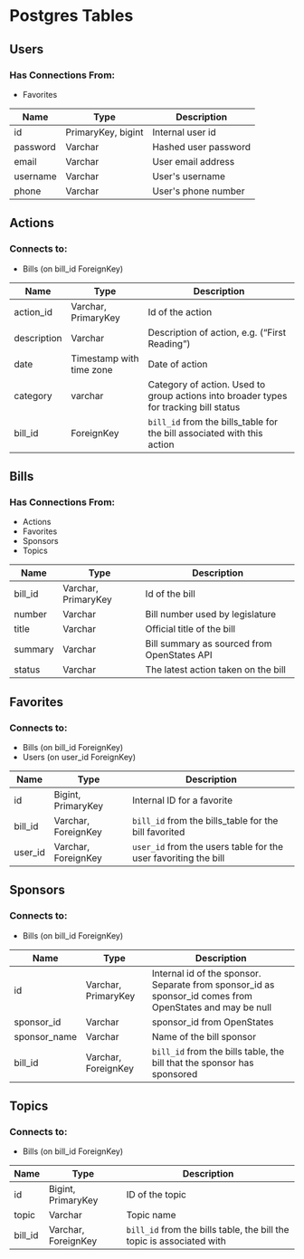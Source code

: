 # Postgres Tables

## Users

### Has Connections From:

* Favorites

| Name     | Type               | Description          |
| -------- | ------------------ | -------------------- |
| id       | PrimaryKey, bigint | Internal user id     |
| password | Varchar            | Hashed user password |
| email    | Varchar            | User email address   |
| username | Varchar            | User's username      |
| phone    | Varchar            | User's phone number  |

## Actions

### Connects to:

* Bills (on bill_id ForeignKey)

| Name        | Type                      | Description                                                  |
| ----------- | ------------------------- | ------------------------------------------------------------ |
| action_id   | Varchar, PrimaryKey       | Id of the action                                             |
| description | Varchar                   | Description of action, e.g. (“First Reading”)                |
| date        | Timestamp  with time zone | Date of action                                               |
| category    | varchar                   | Category of action. Used to group actions into broader types for tracking bill status |
| bill_id     | ForeignKey                | `bill_id` from the bills_table for the bill associated with this action |

## Bills

### Has Connections From:

* Actions
* Favorites
* Sponsors
* Topics

| Name    | Type                | Description                                 |
| ------- | ------------------- | ------------------------------------------- |
| bill_id | Varchar, PrimaryKey | Id of the bill                              |
| number  | Varchar             | Bill number used by legislature             |
| title   | Varchar             | Official title of the bill                  |
| summary | Varchar             | Bill summary as sourced from OpenStates API |
| status  | Varchar             | The latest action taken on the bill         |

## Favorites

### Connects to: 

* Bills (on bill_id ForeignKey)
* Users (on user_id ForeignKey)

| Name    | Type                | Description                                                  |
| ------- | ------------------- | ------------------------------------------------------------ |
| id      | Bigint, PrimaryKey  | Internal ID for a favorite                                   |
| bill_id | Varchar, ForeignKey | `bill_id` from the bills_table for the bill favorited        |
| user_id | Varchar, ForeignKey | `user_id` from the users table for the user favoriting the bill |

## Sponsors

### Connects to:

* Bills (on bill_id ForeignKey)

| Name         | Type                | Description                                                  |
| ------------ | ------------------- | ------------------------------------------------------------ |
| id           | Varchar, PrimaryKey | Internal id of the sponsor. Separate from sponsor_id as sponsor_id comes from OpenStates and may be null |
| sponsor_id   | Varchar             | sponsor_id from OpenStates                                   |
| sponsor_name | Varchar             | Name of the bill sponsor                                     |
| bill_id      | Varchar, ForeignKey | `bill_id` from the bills table, the bill that the sponsor has sponsored |

## Topics

### Connects to:

* Bills (on bill_id ForeignKey)

| Name    | Type                | Description                                                  |
| ------- | ------------------- | ------------------------------------------------------------ |
| id      | Bigint, PrimaryKey  | ID of the topic                                              |
| topic   | Varchar             | Topic name                                                   |
| bill_id | Varchar, ForeignKey | `bill_id` from the bills table, the bill the topic is associated with |